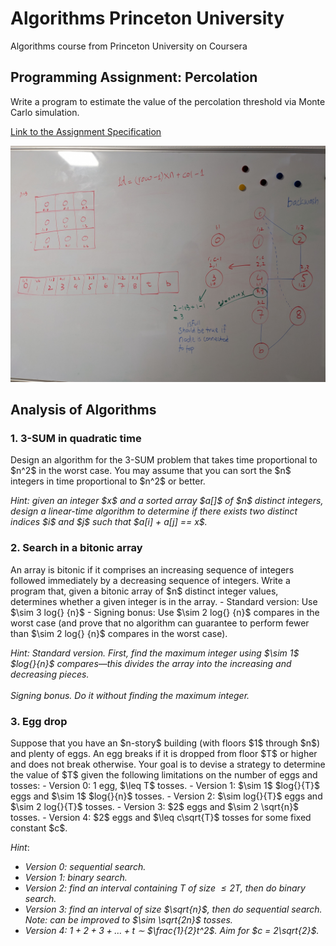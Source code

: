 # Algorithms Princeton University

Algorithms course from Princeton University on Coursera

## Programming Assignment: Percolation

Write a program to estimate the value of the percolation threshold via Monte Carlo simulation.

[Link to the Assignment Specification](https://coursera.cs.princeton.edu/algs4/assignments/percolation/specification.php)

![percolation notes](./images/percolation.jpg)

## Analysis of Algorithms

### 1. 3-SUM in quadratic time
<p>
   Design an algorithm for the 3-SUM problem that takes time proportional to $n^2$ in the worst case. You may assume that 
   you can sort the $n$ integers in time proportional to $n^2$ or better.
</p>

<p>
   <em>
      Hint: given an integer $x$ and a sorted array $a[]$ of $n$ distinct integers, design a linear-time algorithm to 
      determine if there exists two distinct indices $i$ and $j$ such that $a[i] + a[j] == x$.
   </em>
</p>

### 2. Search in a bitonic array

<p>
   An array is bitonic if it comprises an increasing sequence of integers followed immediately by a decreasing sequence of 
   integers. Write a program that, given a bitonic array of $n$ distinct integer values, determines whether a given 
   integer is in the array.
    - Standard version: Use $\sim 3 log{} {n}$
    - Signing bonus: Use $\sim 2 log{} {n}$ compares in the worst case (and prove that no algorithm can guarantee to perform 
      fewer than $\sim 2 log{} {n}$ compares in the worst case).
</p>

<p>
   <em>
      Hint: Standard version. First, find the maximum integer using $\sim 1$ $log{}{n}$ compares—this divides the 
      array into the increasing and decreasing pieces.<br><br>
      Signing bonus. Do it without finding the maximum integer.
   </em>
</p>

### 3. Egg drop

<p>
   Suppose that you have an $n-story$ building (with floors $1$ through $n$) and plenty of eggs. An egg breaks if it is 
   dropped from floor $T$ or higher and does not break otherwise. Your goal is to devise a strategy to determine the value 
   of $T$ given the following limitations on the number of eggs and tosses:
    - Version 0: 1 egg, $\leq T$ tosses.
    - Version 1: $\sim 1$ $log{}{T}$ eggs and $\sim 1$ $log{}{n}$ tosses.
    - Version 2: $\sim log{}{T}$ eggs and $\sim 2 log{}{T}$ tosses.
    - Version 3: $2$ eggs and $\sim 2 \sqrt{n}$ tosses.
    - Version 4: $2$ eggs and $\leq c\sqrt{T}$ tosses for some fixed constant $c$.
</p>

*Hint*:
- *Version 0: sequential search.*
- *Version 1: binary search.*
- *Version 2: find an interval containing $T$ of size $\leq 2T$, then do binary search.*
- *Version 3: find an interval of size $\sqrt{n}$, then do sequential search. Note: can be improved to $\sim \sqrt{2n}$
  tosses.*
- *Version 4: $1 + 2 + 3 + … + t$ $\sim$ $\frac{1}{2}t^2$. Aim for $c = 2\sqrt{2}$.*

